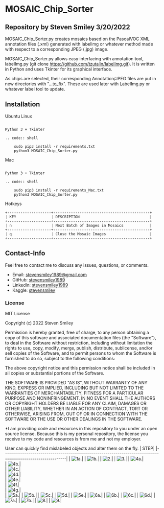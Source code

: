# MOSAIC_Chip_Sorter
## Repository by Steven Smiley 3/20/2022
MOSAIC_Chip_Sorter.py creates mosaics based on the PascalVOC XML annotation files (.xml) generated with labelImg 
or whatever method made with respect to a corresponding JPEG (.jpg) image.  

MOSAIC_Chip_Sorter.py allows easy interfacing with annotation tool, labelImg.py (git clone https://github.com/tzutalin/labelImg.git).
It is written in Python and uses Tkinter for its graphical interface.

As chips are selected, their corresponding Annotation/JPEG files are put in new directories with "...to_fix".  These are used later with LabelImg.py or whatever label tool to update. 


Installation
------------------

Ubuntu Linux
~~~~~~~

Python 3 + Tkinter

.. code:: shell

    sudo pip3 install -r requirements.txt
    python3 MOSAIC_Chip_Sorter.py
~~~~~~~

Mac
~~~~~~~

Python 3 + Tkinter

.. code:: shell

    sudo pip3 install -r requirements_Mac.txt
    python3 MOSAIC_Chip_Sorter.py
~~~~~~~

Hotkeys
~~~~~~~
+--------------------+--------------------------------------------+
| KEY                | DESCRIPTION                                |
+--------------------+--------------------------------------------+
| n                  | Next Batch of Images in Mosaics            |
+--------------------+--------------------------------------------+
| q                  | Close the Mosaic Images                    |
+--------------------+--------------------------------------------+

~~~~~~~
## Contact-Info<a class="anchor" id="4"></a>

Feel free to contact me to discuss any issues, questions, or comments.

* Email: [stevensmiley1989@gmail.com](mailto:stevensmiley1989@gmail.com)
* GitHub: [stevensmiley1989](https://github.com/stevensmiley1989)
* LinkedIn: [stevensmiley1989](https://www.linkedin.com/in/stevensmiley1989)
* Kaggle: [stevensmiley](https://www.kaggle.com/stevensmiley)

### License <a class="anchor" id="5"></a>
MIT License

Copyright (c) 2022 Steven Smiley

Permission is hereby granted, free of charge, to any person obtaining a copy
of this software and associated documentation files (the "Software"), to deal
in the Software without restriction, including without limitation the rights
to use, copy, modify, merge, publish, distribute, sublicense, and/or sell
copies of the Software, and to permit persons to whom the Software is
furnished to do so, subject to the following conditions:

The above copyright notice and this permission notice shall be included in all
copies or substantial portions of the Software.

THE SOFTWARE IS PROVIDED "AS IS", WITHOUT WARRANTY OF ANY KIND, EXPRESS OR
IMPLIED, INCLUDING BUT NOT LIMITED TO THE WARRANTIES OF MERCHANTABILITY,
FITNESS FOR A PARTICULAR PURPOSE AND NONINFRINGEMENT. IN NO EVENT SHALL THE
AUTHORS OR COPYRIGHT HOLDERS BE LIABLE FOR ANY CLAIM, DAMAGES OR OTHER
LIABILITY, WHETHER IN AN ACTION OF CONTRACT, TORT OR OTHERWISE, ARISING FROM,
OUT OF OR IN CONNECTION WITH THE SOFTWARE OR THE USE OR OTHER DEALINGS IN THE
SOFTWARE.

*I am providing code and resources in this repository to you under an open source license.  Because this is my personal repository, the license you receive to my code and resources is from me and not my employer. 


User can quickly find mislabeled objects and alter them on the fly.
| STEP| 
|--------------------------------------------------------------------------------------------------------------|
| ![1a.](https://github.com/stevensmiley1989/MOSAIC_Chip_Sorter/blob/main/misc/Step1.png)| 
| ![1b.](https://github.com/stevensmiley1989/MOSAIC_Chip_Sorter/blob/main/misc/Step1.png)| 
| ![2.](https://github.com/stevensmiley1989/MOSAIC_Chip_Sorter/blob/main/misc/Step2.png)| 
| ![3.](https://github.com/stevensmiley1989/MOSAIC_Chip_Sorter/blob/main/misc/Step3.png)| 
| ![4a.](https://github.com/stevensmiley1989/MOSAIC_Chip_Sorter/blob/main/misc/Step4a.png)|  
| ![4b.](https://github.com/stevensmiley1989/MOSAIC_Chip_Sorter/blob/main/misc/Step4b.png)|  
| ![4c.](https://github.com/stevensmiley1989/MOSAIC_Chip_Sorter/blob/main/misc/Step4c.png)|  
| ![4d.](https://github.com/stevensmiley1989/MOSAIC_Chip_Sorter/blob/main/misc/Step4d.png)|  
| ![4e.](https://github.com/stevensmiley1989/MOSAIC_Chip_Sorter/blob/main/misc/Step4e.png)|  
| ![4f.](https://github.com/stevensmiley1989/MOSAIC_Chip_Sorter/blob/main/misc/Step4f.png)|  
| ![4g.](https://github.com/stevensmiley1989/MOSAIC_Chip_Sorter/blob/main/misc/Step4g.png)|  
| ![5a.](https://github.com/stevensmiley1989/MOSAIC_Chip_Sorter/blob/main/misc/Step5a.png)|
| ![5b.](https://github.com/stevensmiley1989/MOSAIC_Chip_Sorter/blob/main/misc/Step5b.png)|
| ![5c.](https://github.com/stevensmiley1989/MOSAIC_Chip_Sorter/blob/main/misc/Step5c.png)|
| ![5d.](https://github.com/stevensmiley1989/MOSAIC_Chip_Sorter/blob/main/misc/Step5d.png)|
| ![5e.](https://github.com/stevensmiley1989/MOSAIC_Chip_Sorter/blob/main/misc/Step5e.png)|
| ![6a.](https://github.com/stevensmiley1989/MOSAIC_Chip_Sorter/blob/main/misc/Step6a.png)|
| ![6b.](https://github.com/stevensmiley1989/MOSAIC_Chip_Sorter/blob/main/misc/Step6b.png)|
| ![6c.](https://github.com/stevensmiley1989/MOSAIC_Chip_Sorter/blob/main/misc/Step6c.png)|
| ![6d.](https://github.com/stevensmiley1989/MOSAIC_Chip_Sorter/blob/main/misc/Step6d.png)|
| ![7a.](https://github.com/stevensmiley1989/MOSAIC_Chip_Sorter/blob/main/misc/Step7a.png)|
| ![7b.](https://github.com/stevensmiley1989/MOSAIC_Chip_Sorter/blob/main/misc/Step7b.png)|
| ![8.](https://github.com/stevensmiley1989/MOSAIC_Chip_Sorter/blob/main/misc/Step8.png)|
| ![9.](https://github.com/stevensmiley1989/MOSAIC_Chip_Sorter/blob/main/misc/Step9.png)|


